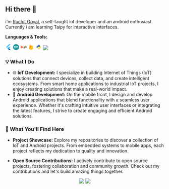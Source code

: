 ## Hi there 👋

i'm [Rachit Goyal](https://github.com/rachit-goyal1071), a self-taught iot developer and an android enthusiast. Currently i am learning Taipy for interactive interfaces.


**Languages & Tools:**

<code><img height="20" src="https://raw.githubusercontent.com/github/explore/80688e429a7d4ef2fca1e82350fe8e3517d3494d/topics/flutter/flutter.png"></code>
<code><img height="20" src="https://raw.githubusercontent.com/github/explore/80688e429a7d4ef2fca1e82350fe8e3517d3494d/topics/arduino/arduino.png"></code>
<code><img height="20" src="https://raw.githubusercontent.com/github/explore/80688e429a7d4ef2fca1e82350fe8e3517d3494d/topics/git/git.png"></code>
<code><img height="20" src="https://raw.githubusercontent.com/github/explore/80688e429a7d4ef2fca1e82350fe8e3517d3494d/topics/firebase/firebase.png"></code>
<code><img height="20" src="https://raw.githubusercontent.com/github/explore/80688e429a7d4ef2fca1e82350fe8e3517d3494d/topics/python/python.png"></code>
![](https://img.shields.io/badge/-raspberrypi-007ACC?style=flat-square&logo=raspberrypi)

### 💡 What I Do

- 🌐 **IoT Development:** I specialize in building Internet of Things (IoT) solutions that connect devices, collect data, and create intelligent ecosystems. From smart home applications to industrial IoT projects, I enjoy creating solutions that make a real-world impact.
- 📱 **Android Development:** On the mobile front, I design and develop Android applications that blend functionality with a seamless user experience. Whether it's crafting intuitive user interfaces or integrating the latest features, I strive to create engaging and efficient Android solutions.

### 🚀 What You'll Find Here

- **Project Showcase:** Explore my repositories to discover a collection of IoT and Android projects. From embedded systems to mobile apps, each project reflects my dedication to quality and innovation.

- **Open Source Contributions:** I actively contribute to open source projects, fostering collaboration and community growth. Check out my contributions and let's build amazing things together.


<p align="center">
	
  <img width="48%" src="https://github-readme-stats.vercel.app/api?username=rachit-goyal1071&show_icons=true&theme=tokyonight" />
  <img width="48%" src="https://github-readme-streak-stats.herokuapp.com/?user=rachit-goyal1071&theme=tokyonight" />
</p>

<!--
**rachit-goyal1071/rachit-goyal1071** is a ✨ _special_ ✨ repository because its `README.md` (this file) appears on your GitHub profile.

Here are some ideas to get you started:

- 🔭 I’m currently working on ...
- 🌱 I’m currently learning ...
- 👯 I’m looking to collaborate on ...
- 🤔 I’m looking for help with ...
- 💬 Ask me about ...
- 📫 How to reach me: ...
- 😄 Pronouns: ...
- ⚡ Fun fact: ...
-->
